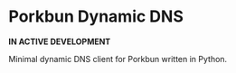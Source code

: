 # Porkbun Dynamic DNS

**IN ACTIVE DEVELOPMENT**

Minimal dynamic DNS client for Porkbun written in Python.
